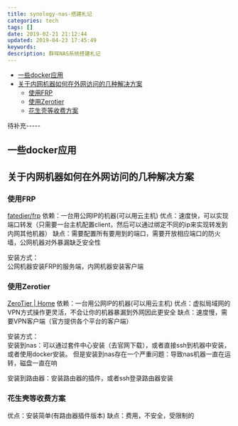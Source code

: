 ```yaml
---
title: synology-nas-搭建札记
categories: tech
tags: []
date: 2019-02-21 21:12:44
updated: 2019-04-23 17:45:49
keywords:
description: 群晖NAS系统搭建札记
---
```


- [一些docker应用](#一些docker应用)
- [关于内网机器如何在外网访问的几种解决方案](#关于内网机器如何在外网访问的几种解决方案)
  - [使用FRP](#使用frp)
  - [使用Zerotier](#使用zerotier)
  - [花生壳等收费方案](#花生壳等收费方案)

待补充-----
<!-- more -->

## 一些docker应用

## 关于内网机器如何在外网访问的几种解决方案

### 使用FRP

[fatedier/frp](https://github.com/fatedier/frp)
依赖：一台用公网IP的机器(可以用云主机)
优点：速度快，可以实现端口转发（只需要一台主机配置client，然后可以通过绑定不同的ip来实现转发到内网其他机器）
缺点：需要配置所有要用到的端口，需要开放相应端口的防火墙，公网机器对外暴漏缺乏安全性

安装方式：  
公网机器安装FRP的服务端，内网机器安装客户端

### 使用Zerotier

[ZeroTier | Home](http://zerotier.com/)
依赖：一台用公网IP的机器(可以用云主机)
优点：虚拟局域网的VPN方式操作更灵活，不会让你的机器暴漏到外网因此更安全
缺点：速度慢，需要VPN客户端（官方提供各个平台的客户端）

安装方式：  
安装到nas：可以通过套件中心安装（去官网下载），或者直接ssh到机器中安装，或者使用docker安装。
但是安装到nas存在一个严重问题：导致nas机器一直在运转，磁盘一直在响  

安装到路由器：安装路由器的插件，或者ssh登录路由器安装

### 花生壳等收费方案

优点：安装简单(有路由器插件版本)
缺点：费用，不安全，受限制的